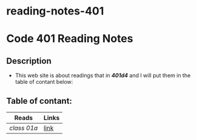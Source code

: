 # reading-notes-401
# Code 401 Reading Notes
## Description
- This web site is about readings that in ***401d4*** and I will put them in the table of contant below:
## Table of contant:
**Reads**  | **Links**
  -------------  | -------------
  *class 01a* | [link](https://hussein66253.github.io/reading-notes-401/class-01)
